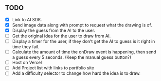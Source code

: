 ## TODO

- [x] Link to AI SDK.
- [x] Send image data along with prompt to request what the drawing is of.
- [x] Display the guess from the AI to the user.
- [ ] Get the original idea for the user to draw from AI.
- [ ] Display a timer for the user, if they don't get the AI to guess is it right in time they fail.
- [ ] Calculate the amount of time the onDraw event is happening, then send a guess every 5 seconds. (Keep the manual guess button?)
- [ ] Host on Vercel
- [ ] Add Project list with links to portfolio site
- [ ] Add a difficulty selector to change how hard the idea is to draw.

